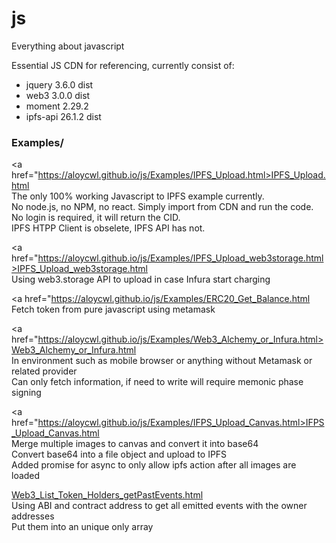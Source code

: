 # js

Everything about javascript

Essential JS CDN for referencing, currently consist of:

- jquery 3.6.0 dist<br>
- web3 3.0.0 dist<br>
- moment 2.29.2<br>
- ipfs-api 26.1.2 dist<br>

<h3>Examples/</h3>

<a href="https://aloycwl.github.io/js/Examples/IPFS_Upload.html>IPFS_Upload.html</a><br>
The only 100% working Javascript to IPFS example currently.<br>
No node.js, no NPM, no react. Simply import from CDN and run the code.<br>
No login is required, it will return the CID.<br>
IPFS HTPP Client is obselete, IPFS API has not.

<a href="https://aloycwl.github.io/js/Examples/IPFS_Upload_web3storage.html>IPFS_Upload_web3storage.html</a><br>
Using web3.storage API to upload in case Infura start charging

<a href="https://aloycwl.github.io/js/Examples/ERC20_Get_Balance.html</b><br>
Fetch token from pure javascript using metamask

<a href="https://aloycwl.github.io/js/Examples/Web3_Alchemy_or_Infura.html>Web3_Alchemy_or_Infura.html</a><br>
In environment such as mobile browser or anything without Metamask or related provider<br>
Can only fetch information, if need to write will require memonic phase signing

<a href="https://aloycwl.github.io/js/Examples/IFPS_Upload_Canvas.html>IFPS_Upload_Canvas.html</a><br>
Merge multiple images to canvas and convert it into base64<br>
Convert base64 into a file object and upload to IPFS<br>
Added promise for async to only allow ipfs action after all images are loaded

<a href="https://aloycwl.github.io/js/Examples/Web3_List_Token_Holders_getPastEvents.html">Web3_List_Token_Holders_getPastEvents.html</a><br>
Using ABI and contract address to get all emitted events with the owner addresses<br>
Put them into an unique only array
